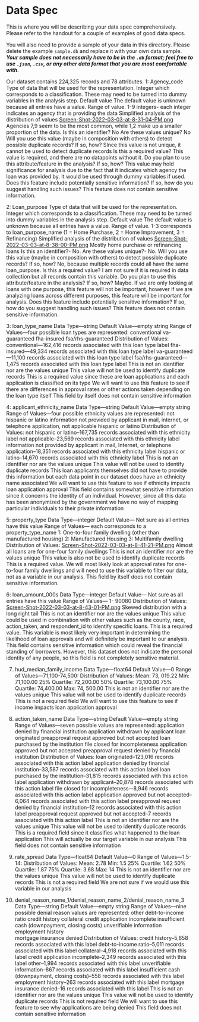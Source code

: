 # Data Spec
This is where you will be describing your data spec comprehensively. Please refer to the handout for a couple of examples of good data specs.

You will also need to provide a sample of your data in this directory. Please delete the example `sample.db` and replace it with your own data sample. ***Your sample does not necessarily have to be in the `.db` format; feel free to use `.json`, `.csv`, or any other data format that you are most comfortable with***.

Our dataset contains 224,325 records and 78 attributes. 
1: Agency_code
  Type of data that will be used for the representation.
    Integer which corresponds to a classification. These may need to be turned into dummy variables in the analysis step. 
  Default value
    The default value is unknown because all entries have a value.
  Range of value.
    1-9 integers- each integer indicates an agency that is providing the data
  Simplified analysis of the distribution of values
  [Screen-Shot-2022-03-03-at-8-31-04-PM.png](https://postimg.cc/p5xwBd6s)
    Agencies 7,9 seem to be the most common, while 1,2 make up a smaller proportion of the data. 
  Is this an identifier?
    No
  Are these values unique?
    No
  Will you use this value (maybe in composition with others) to detect possible duplicate records? If so, how?
    SInce this value is not unique, it cannot be used to detect duplicate records
  Is this a required value?
    This value is required, and there are no datapoints without it.
  Do you plan to use this attribute/feature in the analysis? If so, how?
    This value may hold significance for analysis due to the fact that it indicates which agency the loan was provided by. It would be used through dummy variables     if used. 
  Does this feature include potentially sensitive information? If so, how do you suggest handling such issues?
    This feature does not contain sensitive information. 



2:  Loan_purpose
  Type of data that will be used for the representation.
    Integer which corresponds to a classification. These may need to be turned into dummy variables in the analysis step. 
  Default value
    The default value is unknown because all entries have a value.
  Range of value. 
    1-3 corresponds to loan_purpose_name (1 = Home Purchase, 2 = Home Improvement, 3 = Refinancing)
  Simplified analysis of the distribution of values
  [Screen-Shot-2022-03-03-at-8-38-00-PM.png](https://postimg.cc/Thp7Zgrn)
    Mostly home purchase or refinancing loans
  Is this an identifier?- No.
  Are these values unique?- No.
  Will you use this value (maybe in composition with others) to detect possible duplicate records? If so, how?
  No, because multiple records could all have the same loan_purpose.
  Is this a required value?
  I am not sure if it is required in data collection but all records contain this variable.
  Do you plan to use this attribute/feature in the analysis? If so, how?
  Maybe. If we are only looking at loans with one purpose, this feature will not be important, however if we are analyzing loans across different purposes, this feature will be important for analysis. 
  Does this feature include potentially sensitive information? If so, how do you suggest handling such issues?
  This feature does not contain sensitive information. 
  
3: loan_type_name
    Data Type—string 
    Default Value—empty string
    Range of Values—four possible loan types are represented: 
      conventional
      va-guaranteed
      fha-insured
      fsa/rhs-guaranteed
    Distribution of Values:
      conventional—162,416 records associated with this loan type label
      fha-insured—49,334 records associated with this loan type label
      va-guaranteed—11,100 records associated with this loan type label
      fsa/rhs-guaranteed—1,475 records associated with this loan type label
    This is not an identifier nor are the values unique
    This value will not be used to identify duplicate records
    This is a required value since these are loan applications and each application is classified on its type
    We will want to use this feature to see if there are differences in approval rates or other actions taken depending on the loan type itself
    This field by itself does not contain sensitive information
    
4: applicant_ethnicity_name
    Data Type—string 
    Default Value—empty string
    Range of Values—four possible ethnicity values are represented: 
      not hispanic or latino
      information not provided by applicant in mail, internet, or telephone application,
      not applicable
      hispanic or latino
    Distribution of Values:
      not hispanic or latino–167,735 records associated with this ethnicity label
      not applicable–23,569 records associated with this ethnicity label                                                                        
      information not provided by applicant in mail, Internet, or telephone application–18,351 records associated with this ethnicity label
      hispanic or latino–14,670 records associated with this ethnicity label
      This is not an identifier nor are the values unique
      This value will not be used to identify duplicate records
      This loan applicants themselves did not have to provide this information but each data point in our dataset does have an ethnicity name associated
      We will want to use this feature to see if ethnicity impacts loan application approval
      This field contains somewhat sensitive information since it concerns the identity of an individual. However, since all this data has been anonymized by the government we have no way of mapping particular individuals to their private information


5: property_type
Data Type—integer
Default Value— Not sure as all entries have this value
Range of Values— each corresponds to a property_type_name
  1: One-to-four family dwelling (other than manufactured housing)
  2: Manufactured Housing
  3: Multifamily dwelling
Distribution of Values:
[Screen-Shot-2022-03-03-at-8-41-21-PM.png](https://postimg.cc/jCwc8KbX)
  Almost all loans are for one-four family dwellings
This is not an identifier nor are the values unique
This value is also not be used to identify duplicate records
This is a required value. 
We will most likely look at approval rates for one-to-four family dwellings and will need to use this variable to filter our data, not as a variable in our analysis. 
This field by itself does not contain sensitive information. 

6: loan_amount_000s
    Data Type—integer
    Default Value— Not sure as all entries have this value
    Range of Values— 1- 90080
    Distribution of Values:
      [Screen-Shot-2022-03-03-at-8-43-01-PM.png](https://postimg.cc/30mg38rQ)
      Skewed distribution with a long right tail
    This is not an identifier nor are the values unique
    This value could be used in combination with other values such as the county, race, action_taken, and respondent_id to identify specific loans. 
    This is a required value. 
    This variable is most likely very important in determining the likelihood of loan approvals and will definitely be important to our analysis. 
    This field contains sensitive information which could reveal the financial standing of borrowers. However, this dataset does not indicate the personal identity     of any people, so this field is not completely sensitive material. 
    
7. hud_median_family_income
    Data Type—float64 
    Default Value—0
    Range of Values—71,100-74,500: 
    Distribution of Values:
      Mean:  73, 019.22
      Min: 71,100.00
      25% Quartile: 72,200.00
      50% Quartile: 73,100.00
      75% Quartile:  74,400.00
       Max: 74, 500.00
    This is not an identifier nor are the values unique
    This value will not be used to identify duplicate records
    This is not a required field
    We will want to use this feature to see if income impacts loan application approval



8. action_taken_name
    Data Type—string 
    Default Value—empty string
    Range of Values—seven possible values are represented: 
      application denied by financial institution
      application withdrawn by applicant
      loan originated
      preapproval request approved but not accepted
      loan purchased by the institution
      file closed for incompleteness
      application approved but not accepted
      preapproval request denied by financial institution
    Distribution of Values:
      loan originated–123,016 records associated with this action label
      application denied by financial institution–33,587 records associated with this action label
      loan purchased by the institution–31,815 records associated with this action label
      application withdrawn by applicant–20,878 records associated with this action label
      file closed for incompleteness--8,946 records associated with this action label
      application approved but not accepted–6,064 records associated with this action label
      preapproval request denied by financial institution–12 records associated with this action label
      preapproval request approved but not accepted–7 records associated with this action label
    This is not an identifier nor are the values unique
    This value will not be used to identify duplicate records
    This is a required field since it classifies what happened to the loan application 
    This will actually be our target variable in our analysis 
    This field does not contain sensitive information
9. rate_spread
    Data Type—float64 
    Default Value—0
    Range of Values—1.5-14: 
    Distribution of Values:
      Mean: 2.78
      Min: 1.5
      25% Quartile: 1.62
      50% Quartile: 1.87
      75% Quartile:  3.68
      Max: 14
This is not an identifier nor are the values unique
This value will not be used to identify duplicate records
This is not a required field
We are not sure if we would use this variable in our analysis



10. denial_reason_name_1/denial_reason_name_2/denial_reason_name_3
      Data Type—string 
      Default Value—empty string
      Range of Values—nine possible denial reason values are represented: 
          other
          debt-to-income ratio
          credit history
          collateral
          credit application incomplete
          insufficient cash (downpayment, closing costs)
          unverifiable information
          employment history      
          mortgage insurance denied
      Distribution of Values:
          credit history–5,658 records associated with this label
          debt-to-income ratio–5,011 records associated with this label
          collateral–4,918 records associated with this label
          credit application incomplete–2,349 records associated with this label
          other–1,994 records associated with this label
          unverifiable information–867 records associated with this label
          insufficient cash (downpayment, closing costs)–558 records associated with this label
          employment history–263 records associated with this label
          mortgage insurance denied–16 records associated with this label
      This is not an identifier nor are the values unique
      This value will not be used to identify duplicate records
      This is not required field
      We will want to use this feature to see why applications are being denied 
      This field does not contain sensitive information




